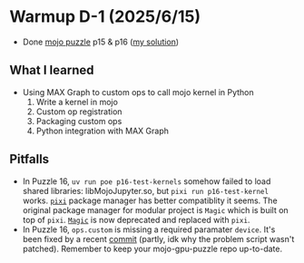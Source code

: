 # Warmup D-1 (2025/6/15)
- Done [mojo puzzle](https://builds.modular.com/puzzles/introduction.html) p15 & p16 ([my solution](https://github.com/Tcc0403/mojo-gpu-puzzles/tree/solution/problems))

## What I learned
- Using MAX Graph to custom ops to call mojo kernel in Python 
    1. Write a kernel in mojo
    2. Custom op registration
    3. Packaging custom ops
    4. Python integration with MAX Graph

## Pitfalls
- In Puzzle 16, `uv run poe p16-test-kernels` somehow failed to load shared libraries: libMojoJupyter.so, but `pixi run p16-test-kernel` works. 
[`pixi`](https://pixi.sh/latest/) package manager has better compatiblity it seems. The original package manager for modular project is `Magic` which is built on top of `pixi`. [`Magic`](https://docs.modular.com/magic/) is now deprecated and replaced with `pixi`.
- In Puzzle 16, `ops.custom` is missing a required paramater `device`. It's been fixed by a recent [commit](https://github.com/modular/mojo-gpu-puzzles/commit/ba4acf07bce65cc49cab25554141812858375931) (partly, idk why the problem script wasn't patched). Remember to keep your mojo-gpu-puzzle repo up-to-date.